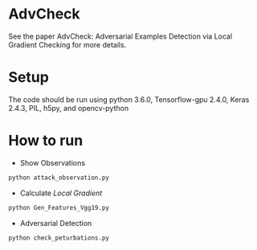 # AdvCheck
See the paper AdvCheck: Adversarial Examples Detection via Local Gradient Checking for more details.

# Setup
The code should be run using python 3.6.0, Tensorflow-gpu 2.4.0, Keras 2.4.3, PIL, h5py, and opencv-python

# How to run
 - Show Observations
 ```python
 python attack_observation.py
 ```
 
 - Calculate *Local Gradient*
  ```python
 python Gen_Features_Vgg19.py
 ```
 
  - Adversarial Detection
  ```python
 python check_peturbations.py
```
